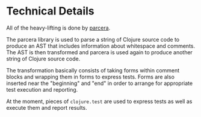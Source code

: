 # Technical Details

All of the heavy-lifting is done by
[parcera](https://github.com/carocad/parcera).

The parcera library is used to parse a string of Clojure source code
to produce an AST that includes information about whitespace and
comments.  The AST is then transformed and parcera is used again to
produce another string of Clojure source code.

The transformation basically consists of taking forms within comment
blocks and wrapping them in forms to express tests.  Forms are also
inserted near the "beginning" and "end" in order to arrange for
appropriate test execution and reporting.

At the moment, pieces of `clojure.test` are used to express tests as
well as execute them and report results.
